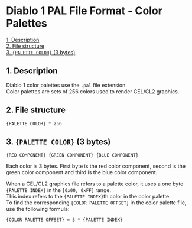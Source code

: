 # Diablo 1 PAL File Format - Color Palettes

[1. Description](#1-description)  
[2. File structure](#2-file-structure)  
[3. `{PALETTE COLOR}` (3 bytes)](#3-palette-color-3-bytes)  


## 1. Description

Diablo 1 color palettes use the `.pal` file extension.  
Color palettes are sets of 256 colors used to render CEL/CL2 graphics.


## 2. File structure

```
{PALETTE COLOR} * 256
```


## 3. `{PALETTE COLOR}` (3 bytes)

```
{RED COMPONENT} {GREEN COMPONENT} {BLUE COMPONENT}
```

Each color is 3 bytes. First byte is the red color component, second is the green color component and third is the blue color component.

When a CEL/CL2 graphics file refers to a palette color, it uses a one byte `{PALETTE INDEX}` in the `[0x00, 0xFF]` range.  
This index refers to the `{PALETTE INDEX}`th color in the color palette.  
To find the corresponding `{COLOR PALETTE OFFSET}` in the color palette file, use the following formula:

```
{COLOR PALETTE OFFSET} = 3 * {PALETTE INDEX}
```
